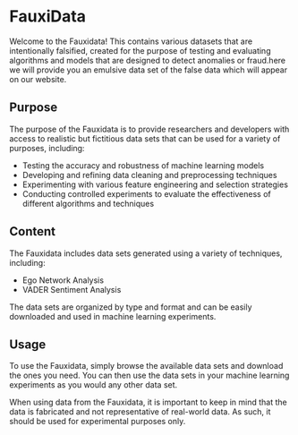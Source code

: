 # FauxiData 

Welcome to the Fauxidata! This contains various datasets that are intentionally falsified, created for the purpose of testing and evaluating algorithms and models that are designed to detect anomalies or fraud.here we will provide you an emulsive data set of the false data which will appear on our website.

## Purpose

The purpose of the Fauxidata is to provide researchers and developers with access to realistic but fictitious data sets that can be used for a variety of purposes, including:

- Testing the accuracy and robustness of machine learning models
- Developing and refining data cleaning and preprocessing techniques
- Experimenting with various feature engineering and selection strategies
- Conducting controlled experiments to evaluate the effectiveness of different algorithms and techniques

## Content

The Fauxidata includes data sets generated using a variety of techniques, including:

- Ego Network Analysis
- VADER Sentiment Analysis 

The data sets are organized by type and format and can be easily downloaded and used in machine learning experiments.

## Usage

To use the Fauxidata, simply browse the available data sets and download the ones you need. You can then use the data sets in your machine learning experiments as you would any other data set.

When using data from the Fauxidata, it is important to keep in mind that the data is fabricated and not representative of real-world data. As such, it should be used for experimental purposes only.

